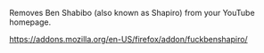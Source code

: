 Removes Ben Shabibo (also known as Shapiro) from your YouTube homepage. 

https://addons.mozilla.org/en-US/firefox/addon/fuckbenshapiro/
